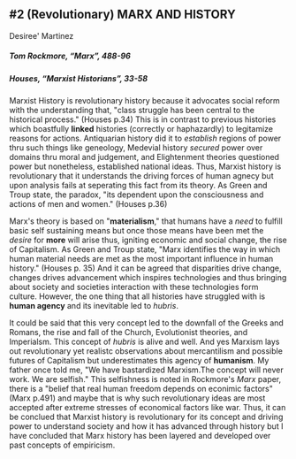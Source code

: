 ## #2 (Revolutionary)  MARX AND HISTORY
Desiree' Martinez
##### Tom Rockmore, “Marx”, 488-96
##### Houses, “Marxist Historians”, 33-58


Marxist History is revolutionary history because it advocates social reform with the understanding that, "class struggle has been central to the historical process." (Houses p.34) This is in contrast to previous histories which boastfully **linked** histories (correctly or haphazardly) to legitamize reasons for actions. Antiquarian history did it to _establish_ regions of power thru such things like geneology, Medevial history _secured_ power over domains thru moral and judgement, and Elightenment theories questioned power but nonetheless, established national ideas. Thus, Marxist history is revolutionary that it understands the driving forces of human agnecy but upon analysis fails at seperating this fact from its theory. As Green and Troup state, the paradox, "its dependent upon the consciousness and actions of men and women." (Houses p.36)

Marx's theory is based on "**materialism**," that humans have a _need_ to fulfill basic self sustaining means but once those means have been met the _desire_ for **more** will arise thus, igniting economic and social change, the rise of Capitalism. As Green and Troup state, "Marx identifies the way in which human material needs are met as the most important influence in human history." (Houses p. 35) And it can be agreed that disparities drive change, changes drives advancement which inspires technologies and thus bringing about society and societies interaction with these technologies form culture.  However, the one thing that all histories have struggled with is **human agency** and its inevitable led to _hubris_. 

It could be said that this very concept led to the downfall of the Greeks and Romans, the rise and fall of the Church, Evolutionist theories, and Imperialsm. This concept of _hubris_ is alive and well. And yes Marxism lays out revolutionary yet realistc observations about mercantilism and possible futures of Capitalism but underestimates this agency of **humanism**. My father once told me, "We have bastardized Marxism.The concept will never work. We are selfish." This selfishness is noted in Rockmore's _Marx_ paper, there is a "belief that real human freedom depends on econimic factors" (Marx p.491) and maybe that is why such revolutionary ideas are most accepted after extreme stresses of economical factors like war. Thus, it can be conclued that Marxist history is revolutionary for its concept and driving power to understand society and how it has advanced through history but I have concluded that Marx history has been layered and developed over past concepts of empiricism. 

